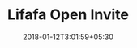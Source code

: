 ---
title: "Lifafa Open Invite"
date: 2018-01-12T3:01:59+05:30
draft: false
layout: lifafa-open-invite

---